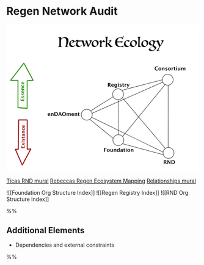 # Regen Network Audit
![](assets/NetworkEcology.jpg)

[Ticas RND mural](https://app.mural.co/t/exploros/m/exploros/1633364795847/c36407b73c9dacb0dd2b7aeb16ca4f4c0f60b936?sender=ufffda73d413a59dfeb237815)
[Rebeccas Regen Ecosystem Mapping](https://app.mural.co/t/exploros/m/exploros/1642717606573/2550de9b7cf959fdb204a089129721e8713469df?fromVisitorModal=true&sender=u70ef79b0a9c38c2d8ebd9946)
[Relationships mural](https://miro.com/app/board/uXjVOClQHU8=/)


![[Foundation Org Structure Index]]
![[Regen Registry Index]]
![[RND Org Structure Index]]





%%
## Additional Elements
- Dependencies and external constraints

%%
